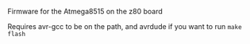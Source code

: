 Firmware for the Atmega8515 on the z80 board

Requires avr-gcc to be on the path, and avrdude if you
want to run `make flash`